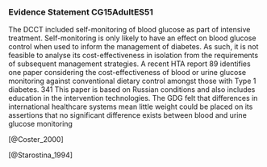 ### Evidence Statement CG15AdultES51
The DCCT included self-monitoring of blood glucose as part of intensive treatment. Self-monitoring is only likely to have an effect on blood glucose control when used to inform the management of diabetes. As such, it is not feasible to analyse its cost-effectiveness in isolation from the requirements of subsequent management strategies.  A recent HTA report 89 identifies one paper considering the cost-effectiveness of blood or urine glucose monitoring against conventional dietary control amongst those with Type 1 diabetes. 341 This paper is based on Russian conditions and also includes education in the intervention technologies. The GDG felt that differences in international healthcare systems mean little weight could be placed on its assertions that no significant difference exists between blood and urine glucose monitoring



[@Coster_2000]

[@Starostina_1994]
